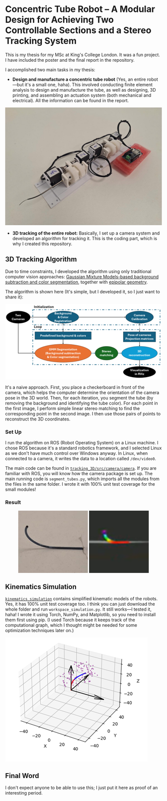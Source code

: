 # Concentric Tube Robot – A Modular Design for Achieving Two Controllable Sections and a Stereo Tracking System

This is my thesis for my MSc at King's College London. It was a fun project. I have included the poster and the final report in the repository.

I accomplished two main tasks in my thesis:

+ **Design and manufacture a concentric tube robot** (Yes, an entire robot—but it's a small one, haha). This involved conducting finite element analysis to design and manufacture the tube, as well as designing, 3D printing, and assembling an actuation system (both mechanical and electrical). All the information can be found in the report.

![robot](images/robot.jpg)

+ **3D tracking of the entire robot:** Basically, I set up a camera system and developed an algorithm for tracking it. This is the coding part, which is why I created this repository.

## 3D Tracking Algorithm

Due to time constraints, I developed the algorithm using only traditional computer vision approaches: [Gaussian Mixture Models-based background subtraction and color segmentation](https://www.researchgate.net/publication/283026260_Background_subtraction_based_on_Gaussian_mixture_models_using_color_and_depth_information), together with [epipolar geometry](https://en.wikipedia.org/wiki/Epipolar_geometry).

The algorithm is shown here (It's simple, but I developed it, so I just want to share it):

![algorithm](images/tracking_algorithm.png)

It's a naive approach. First, you place a checkerboard in front of the camera, which helps the computer determine the orientation of the camera pose in the 3D world. Then, for each iteration, you segment the tube (by removing the background and identifying the tube color). For each point in the first image, I perform simple linear stereo matching to find the corresponding point in the second image. I then use those pairs of points to reconstruct the 3D coordinates.

### Set Up

I run the algorithm on ROS (Robot Operating System) on a Linux machine. I chose ROS because it's a standard robotics framework, and I selected Linux as we don't have much control over Windows anyway. In Linux, when connected to a camera, it writes the data to a location called `/dev/video0`.

The main code can be found in [`tracking_3D/src/camera/camera`](tracking_3D/src/camera/camera). If you are familiar with ROS, you will know how the camera package is set up. The main running code is `segment_tubes.py`, which imports all the modules from the files in the same folder. I wrote it with 100% unit test coverage for the small modules!

### Result

<div style="text-align: center;">
    <img src="images/3D_ground_truth.jpg" alt="Ground Truth" width="auto" height="200" />
    <img src="images/3D_tracking.png" alt="3D Tracking" width="auto" height="200" />
</div>


## Kinematics Simulation

[`kinematics_simulation`](kinematics_simulation) contains simplified kinematic models of the robots. Yes, it has 100% unit test coverage too. I think you can just download the whole folder and run `workspace_simulation.py`. It still works—I tested it, haha! I wrote it using Torch, NumPy, and Matplotlib, so you need to install them first using pip. (I used Torch because it keeps track of the computational graph, which I thought might be needed for some optimization techniques later on.)

![kinematics simulation](images/kinematics_simulation.png)

## Final Word

I don't expect anyone to be able to use this; I just put it here as proof of an interesting period.
